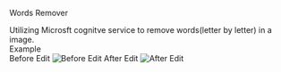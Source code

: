 Words Remover

Utilizing Microsft cognitve service to remove words(letter by letter) in a image.<br />
Example<br />
Before Edit
![Before Edit](https://1.bp.blogspot.com/-WWbgWET77Q4/X1Va7iGM6gI/AAAAAAAAHq4/Qde3m0mdqRo9-JTGANIO8ZwOCP3miXlSgCLcBGAsYHQ/s314-rw/uc_002.jpg)
After Edit 
![After Edit](https://1.bp.blogspot.com/-bmKUZ_VRgRc/X1Va7oVY9iI/AAAAAAAAHq8/x1nHNRpu__UdjbVyYvikI7oK5V3L9ulLwCLcBGAsYHQ/s314-rw/Edited%2Bwords%2B2.jpg)
